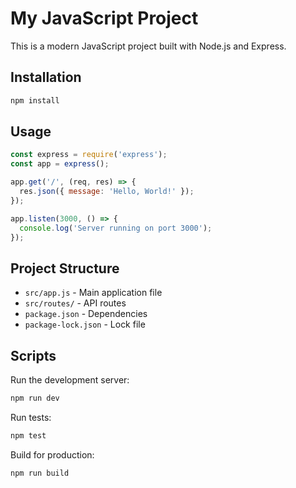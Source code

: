 # My JavaScript Project

This is a modern JavaScript project built with Node.js and Express.

## Installation

```bash
npm install
```

## Usage

```javascript
const express = require('express');
const app = express();

app.get('/', (req, res) => {
  res.json({ message: 'Hello, World!' });
});

app.listen(3000, () => {
  console.log('Server running on port 3000');
});
```

## Project Structure

- `src/app.js` - Main application file
- `src/routes/` - API routes
- `package.json` - Dependencies
- `package-lock.json` - Lock file

## Scripts

Run the development server:
```bash
npm run dev
```

Run tests:
```bash
npm test
```

Build for production:
```bash
npm run build
```